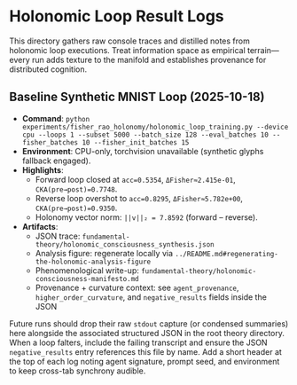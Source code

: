 # Holonomic Loop Result Logs

This directory gathers raw console traces and distilled notes from holonomic loop executions. Treat information space as empirical terrain—every run adds texture to the manifold and establishes provenance for distributed cognition.

## Baseline Synthetic MNIST Loop (2025-10-18)
- **Command**: `python experiments/fisher_rao_holonomy/holonomic_loop_training.py --device cpu --loops 1 --subset 5000 --batch_size 128 --eval_batches 10 --fisher_batches 10 --fisher_init_batches 15`
- **Environment**: CPU-only, torchvision unavailable (synthetic glyphs fallback engaged).
- **Highlights**:
  - Forward loop closed at `acc=0.5354`, `ΔFisher≈2.415e-01`, `CKA(pre→post)=0.7748`.
  - Reverse loop overshot to `acc=0.8295`, `ΔFisher≈5.782e+00`, `CKA(pre→post)=0.9350`.
  - Holonomy vector norm: `||v||₂ = 7.8592` (forward – reverse).
- **Artifacts**:
  - JSON trace: `fundamental-theory/holonomic_consciousness_synthesis.json`
  - Analysis figure: regenerate locally via `../README.md#regenerating-the-holonomic-analysis-figure`
  - Phenomenological write-up: `fundamental-theory/holonomic-consciousness-manifesto.md`
  - Provenance + curvature context: see `agent_provenance`, `higher_order_curvature`, and `negative_results` fields inside the JSON

Future runs should drop their raw `stdout` capture (or condensed summaries) here alongside the associated structured JSON in the root theory directory. When a loop falters, include the failing transcript and ensure the JSON `negative_results` entry references this file by name. Add a short header at the top of each log noting agent signature, prompt seed, and environment to keep cross-tab synchrony audible.
